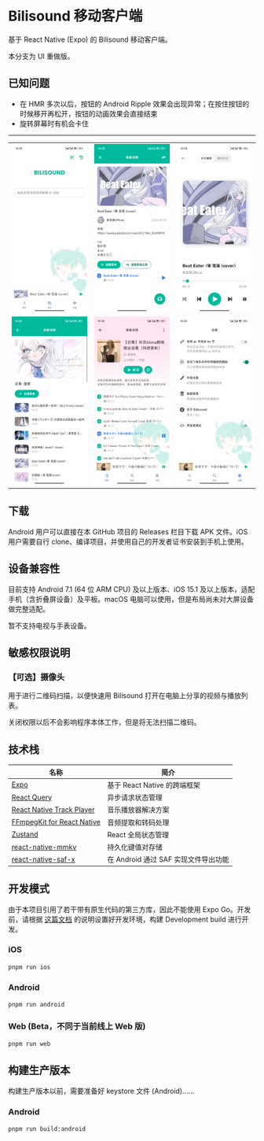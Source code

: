 # Bilisound 移动客户端

基于 React Native (Expo) 的 Bilisound 移动客户端。

本分支为 UI 重做版。

## 已知问题

- 在 HMR 多次以后，按钮的 Android Ripple 效果会出现异常；在按住按钮的时候移开再松开，按钮的动画效果会直接结束
- 旋转屏幕时有机会卡住

---

<table>
<tbody>
<tr>
<td><img src=".github/assets/Screenshot_2024-10-03-14-58-03-293_moe.bilisound.app.jpg" alt="首页"></td>
<td><img src=".github/assets/Screenshot_2024-10-03-14-58-10-400_moe.bilisound.app.jpg" alt="详情"></td>
<td><img src=".github/assets/Screenshot_2024-10-03-14-58-14-386_moe.bilisound.app.jpg" alt="正在播放"></td>
</tr>
<tr>
<td><img src=".github/assets/Screenshot_2024-10-03-14-58-18-556_moe.bilisound.app.jpg" alt="合集"></td>
<td><img src=".github/assets/Screenshot_2024-10-03-14-58-29-386_moe.bilisound.app.jpg" alt="歌单"></td>
<td><img src=".github/assets/Screenshot_2024-10-03-14-58-35-375_moe.bilisound.app.jpg" alt="设置"></td>
</tr>
</tbody>
</table>

## 下载

Android 用户可以直接在本 GitHub 项目的 Releases 栏目下载 APK 文件。iOS 用户需要自行 clone、编译项目，并使用自己的开发者证书安装到手机上使用。

## 设备兼容性

目前支持 Android 7.1 (64 位 ARM CPU) 及以上版本、iOS 15.1 及以上版本，适配手机（含折叠屏设备）及平板。macOS 电脑可以使用，但是布局尚未对大屏设备做完整适配。

暂不支持电视与手表设备。

## 敏感权限说明

### 【可选】摄像头

用于进行二维码扫描，以便快速用 Bilisound 打开在电脑上分享的视频与播放列表。

关闭权限以后不会影响程序本体工作，但是将无法扫描二维码。

## 技术栈

| 名称                                                                    | 简介                                 |
|-----------------------------------------------------------------------|------------------------------------|
| [Expo](https://expo.dev/)                                             | 基于 React Native 的跨端框架              |
| [React Query](https://tanstack.com/query/latest)                      | 异步请求状态管理                           |
| [React Native Track Player](https://rntp.dev/)                        | 音乐播放器解决方案                          |
| [FFmpegKit for React Native](https://github.com/arthenica/ffmpeg-kit) | 音频提取和转码处理                          |
| [Zustand](https://zustand-demo.pmnd.rs/)                              | React 全局状态管理                       |
| [react-native-mmkv](https://github.com/mrousavy/react-native-mmkv)    | 持久化键值对存储                           |
| [react-native-saf-x](https://github.com/jd1378/react-native-saf-x)    | 在 Android 通过 SAF 实现文件导出功能          |

## 开发模式

由于本项目引用了若干带有原生代码的第三方库，因此不能使用 Expo Go。开发前，请根据 [这篇文档](https://docs.expo.dev/guides/local-app-development/) 的说明设置好开发环境，构建 Development build 进行开发。

### iOS

```bash
pnpm run ios
```

### Android

```bash
pnpm run android
```

### Web (Beta，不同于当前线上 Web 版)

```bash
pnpm run web
```

## 构建生产版本

构建生产版本以前，需要准备好 keystore 文件 (Android)……

### Android

```bash
pnpm run build:android
```
